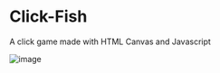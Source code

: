# Click-Fish
 A click game made with HTML Canvas and Javascript

![image](https://user-images.githubusercontent.com/101228927/158904734-e5607a68-59fb-4fa0-b9c0-6b42a18924a9.png)
